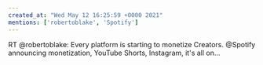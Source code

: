 ```yaml
---
created_at: "Wed May 12 16:25:59 +0000 2021"
mentions: ['robertoblake', 'Spotify']
---
```


RT @robertoblake: Every platform is starting to monetize Creators. @Spotify announcing monetization, YouTube Shorts, Instagram, it's all on…